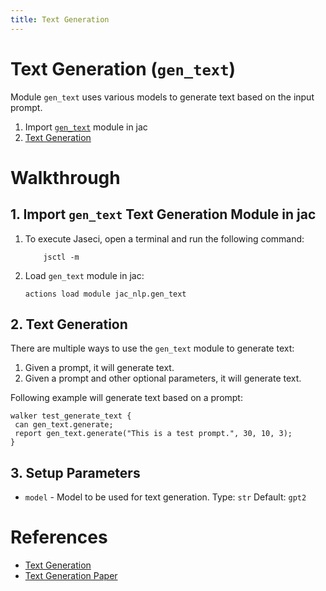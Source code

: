 ```yaml
---
title: Text Generation
---
```


# **Text Generation (`gen_text`)**

Module `gen_text` uses various models to generate text based on the input prompt.

1. Import [`gen_text`](#1-import-gen_text-text-generation-module-in-jac) module in jac
2. [Text Generation](#2-text-generation)

# **Walkthrough**

## **1. Import `gen_text` Text Generation Module in jac**
1. To execute Jaseci, open a terminal and run the following command:
    ```
        jsctl -m
    ```
2. Load `gen_text` module in jac:
    ```
    actions load module jac_nlp.gen_text
    ```

## **2. Text Generation**
There are multiple ways to use the `gen_text` module to generate text:

1. Given a prompt, it will generate text.
2. Given a prompt and other optional parameters, it will generate text.

Following example will generate text based on a prompt:
```jac
walker test_generate_text {
 can gen_text.generate;
 report gen_text.generate("This is a test prompt.", 30, 10, 3);
}
```
## **3. Setup Parameters**

* `model` - Model to be used for text generation.
  Type: `str`
  Default: `gpt2`

# **References**

* [Text Generation](https://huggingface.co/transformers/model_doc/gpt2.html)
* [Text Generation Paper](https://cdn.openai.com/better-language-models/language_models_are_unsupervised_multitask_learners.pdf)

